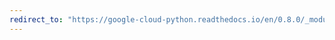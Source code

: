 ```yaml
---
redirect_to: "https://google-cloud-python.readthedocs.io/en/0.8.0/_modules/gcloud/pubsub/topic.html"
---
```


